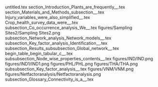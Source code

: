 untitled.tex
section_Introduction_Plants_are_frequently__.tex
section_Materials_and_Methods_subsection__.tex
Injury_variables_were_also_simplified__.tex
Crop_health_survey_data_were__.tex
subsection_Co_occurrence_analysis_We__.tex
figures/Sampling Sites2/Sampling Sites2.png
subsection_Network_analysis_Network_models__.tex
subsection_Key_factor_analysis_Identification__.tex
subsection_Results_subsubsection_Global_network__.tex
begin_table_begin_tabular_c__.tex
subsubsection_Node_wise_properties_contents__.tex
figures/IND/IND.png
figures/IND1/IND1.png
figures/PHL/PHL.png
figures/THA/THA.png
subsubsection_Key_factor_analysis__.tex
figures/VNM/VNM.png
figures/Netfactoranalysis/Netfactoranalysis.png
subsection_Glossary_Connectivity_is_a__.tex
